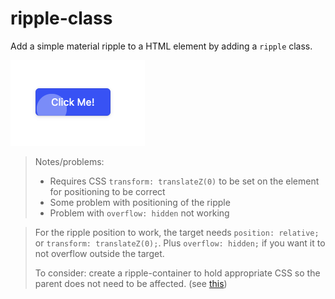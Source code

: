 # ripple-class

Add a simple material ripple to a HTML element by adding a `ripple` class.

![Example](./img/example.png)

> Notes/problems:
> * Requires CSS `transform: translateZ(0)` to be set on the element for positioning to be correct
> * Some problem with positioning of the ripple
> * Problem with `overflow: hidden` not working

> For the ripple position to work, the target needs `position: relative;` or `transform: translateZ(0);`.
> Plus `overflow: hidden;` if you want it to not overflow outside the target.
>
> To consider: create a ripple-container to hold appropriate CSS so the parent does not
> need to be affected. (see [this](https://jh3y.medium.com/how-to-create-the-ripple-effect-from-google-material-design-c6f993e1d39))